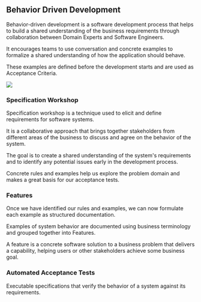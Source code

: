 ## Behavior Driven Development

Behavior-driven development is a software development process that helps to build a shared understanding of the
business requirements through collaboration between Domain Experts and Software Engineers.

It encourages teams to use conversation and concrete examples to formalize a shared understanding of how the application
should behave.

These examples are defined before the development starts and are used as Acceptance Criteria.

![](embed:BehaviorDrivenDevelopment)

### Specification Workshop

Specification workshop is a technique used to elicit and define requirements for software systems.

It is a collaborative approach that brings together stakeholders from different areas of the business to discuss and
agree on the behavior of the system.

The goal is to create a shared understanding of the system's requirements and to identify any potential issues early in
the development process.

Concrete rules and examples help us explore the problem domain and makes a great basis for our acceptance tests.

### Features

Once we have identified our rules and examples, we can now formulate each example as structured documentation.

Examples of system behavior are documented using business terminology and grouped together into Features.

A feature is a concrete software solution to a business problem that delivers a capability, helping users or other
stakeholders achieve some business goal.

### Automated Acceptance Tests

Executable specifications that verify the behavior of a system against its requirements.

